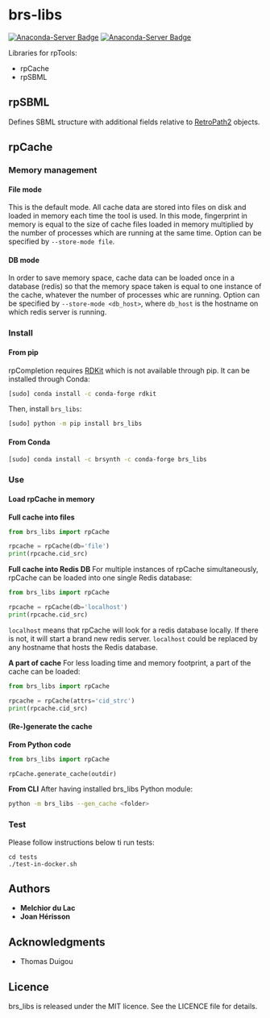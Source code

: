 # brs-libs

[![Anaconda-Server Badge](https://anaconda.org/brsynth/brs_libs/badges/latest_release_date.svg)](https://anaconda.org/brsynth/brs_libs) [![Anaconda-Server Badge](https://anaconda.org/brsynth/brs_libs/badges/version.svg)](https://anaconda.org/brsynth/brs_libs)

Libraries for rpTools:
* rpCache
* rpSBML

## rpSBML
Defines SBML structure with additional fields relative to [RetroPath2](https://github.com/brsynth/RetroPath2-wrapper) objects.

<!-- ### Prerequisites
* Python 3 with the following modules:
    * python-libsbml
    * [RDKit](https://www.RDKit.org) -->


## rpCache

### Memory management

#### File mode
This is the default mode. All cache data are stored into files on disk and loaded in memory each time the tool is used. In this mode, fingerprint in memory is equal to the size of cache files loaded in memory multiplied by the number of processes which are running at the same time. Option can be specified by `--store-mode file`.

#### DB mode
In order to save memory space, cache data can be loaded once in a database (redis) so that the memory space taken is equal to one instance of the cache, whatever the number of processes whic are running. Option can be specified by `--store-mode <db_host>`, where `db_host` is the hostname on which redis server is running.


### Install
#### From pip
rpCompletion requires [RDKit](https://www.RDKit.org) which is not available through pip. It can be installed through Conda:
```sh
[sudo] conda install -c conda-forge rdkit
```
Then, install `brs_libs`:
```sh
[sudo] python -m pip install brs_libs
```
#### From Conda
```sh
[sudo] conda install -c brsynth -c conda-forge brs_libs
```

### Use

#### Load rpCache in memory
**Full cache into files**
```python
from brs_libs import rpCache

rpcache = rpCache(db='file')
print(rpcache.cid_src)
```

**Full cache into Redis DB**
For multiple instances of rpCache simultaneously, rpCache can be loaded into one single Redis database:
```python
from brs_libs import rpCache

rpcache = rpCache(db='localhost')
print(rpcache.cid_src)
```
`localhost` means that rpCache will look for a redis database locally. If there is not, it will start a brand new redis server. `localhost` could be replaced by any hostname that hosts the Redis database.

**A part of cache**
For less loading time and memory footprint, a part of the cache can be loaded:
```python
from brs_libs import rpCache

rpcache = rpCache(attrs='cid_strc')
print(rpcache.cid_src)
```

#### (Re-)generate the cache
**From Python code**
```python
from brs_libs import rpCache

rpCache.generate_cache(outdir)
```

**From CLI**
After having installed brs_libs Python module:
```sh
python -m brs_libs --gen_cache <folder>
```


### Test
Please follow instructions below ti run tests:
```
cd tests
./test-in-docker.sh
```


## Authors

* **Melchior du Lac**
* **Joan Hérisson**

## Acknowledgments

* Thomas Duigou


## Licence
brs_libs is released under the MIT licence. See the LICENCE file for details.
